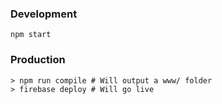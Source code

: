 ### Development
```
npm start
```

### Production

```
> npm run compile # Will output a www/ folder
> firebase deploy # Will go live
```